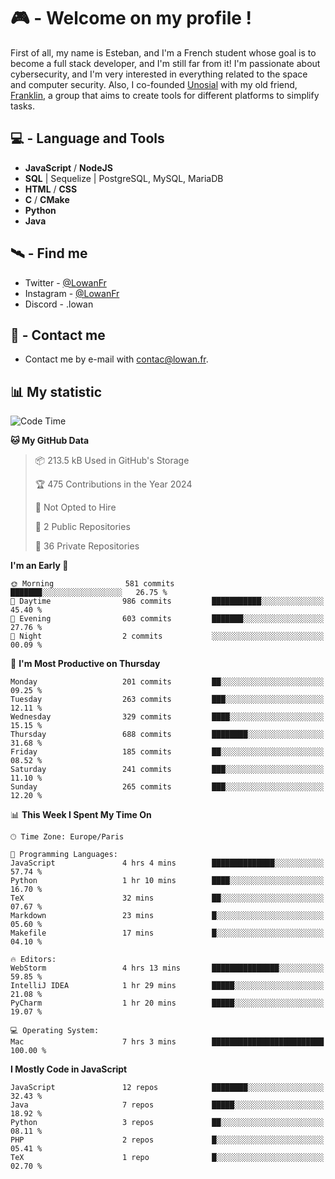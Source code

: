 # 🎮 - Welcome on my profile !
First of all, my name is Esteban, and I'm a French student whose goal is to become a full stack developer, and I'm still far from it!
I'm passionate about cybersecurity, and I'm very interested in everything related to the space and computer security.
Also, I co-founded [Unosial](https://github.com/Unosial) with my old friend, [Franklin](https://github.com/AbaFranklin/), a group that aims to create tools for different platforms to simplify tasks. 



## 💻 - Language and Tools
- **JavaScript** / **NodeJS**
- **SQL** | Sequelize | PostgreSQL, MySQL, MariaDB
- **HTML** / **CSS**
- **C** / **CMake**
- **Python**
- **Java**

## 🛰️ - Find me

 - Twitter - [@LowanFr](https://twitter.com/LowanFr/)
 - Instagram - [@LowanFr](https://instagram.com/LowanFr)
 - Discord -  .lowan
 
## 📡 - Contact me
 - Contact me by e-mail with [contac@lowan.fr](mailto:contact@lowan.fr).

## 📊 My statistic
<!--START_SECTION:waka-->
![Code Time](http://img.shields.io/badge/Code%20Time-1%2C004%20hrs%2022%20mins-blue)

**🐱 My GitHub Data** 

> 📦 213.5 kB Used in GitHub's Storage 
 > 
> 🏆 475 Contributions in the Year 2024
 > 
> 🚫 Not Opted to Hire
 > 
> 📜 2 Public Repositories 
 > 
> 🔑 36 Private Repositories 
 > 
**I'm an Early 🐤** 

```text
🌞 Morning                581 commits         ███████░░░░░░░░░░░░░░░░░░   26.75 % 
🌆 Daytime                986 commits         ███████████░░░░░░░░░░░░░░   45.40 % 
🌃 Evening                603 commits         ███████░░░░░░░░░░░░░░░░░░   27.76 % 
🌙 Night                  2 commits           ░░░░░░░░░░░░░░░░░░░░░░░░░   00.09 % 
```
📅 **I'm Most Productive on Thursday** 

```text
Monday                   201 commits         ██░░░░░░░░░░░░░░░░░░░░░░░   09.25 % 
Tuesday                  263 commits         ███░░░░░░░░░░░░░░░░░░░░░░   12.11 % 
Wednesday                329 commits         ████░░░░░░░░░░░░░░░░░░░░░   15.15 % 
Thursday                 688 commits         ████████░░░░░░░░░░░░░░░░░   31.68 % 
Friday                   185 commits         ██░░░░░░░░░░░░░░░░░░░░░░░   08.52 % 
Saturday                 241 commits         ███░░░░░░░░░░░░░░░░░░░░░░   11.10 % 
Sunday                   265 commits         ███░░░░░░░░░░░░░░░░░░░░░░   12.20 % 
```


📊 **This Week I Spent My Time On** 

```text
🕑︎ Time Zone: Europe/Paris

💬 Programming Languages: 
JavaScript               4 hrs 4 mins        ██████████████░░░░░░░░░░░   57.74 % 
Python                   1 hr 10 mins        ████░░░░░░░░░░░░░░░░░░░░░   16.70 % 
TeX                      32 mins             ██░░░░░░░░░░░░░░░░░░░░░░░   07.67 % 
Markdown                 23 mins             █░░░░░░░░░░░░░░░░░░░░░░░░   05.60 % 
Makefile                 17 mins             █░░░░░░░░░░░░░░░░░░░░░░░░   04.10 % 

🔥 Editors: 
WebStorm                 4 hrs 13 mins       ███████████████░░░░░░░░░░   59.85 % 
IntelliJ IDEA            1 hr 29 mins        █████░░░░░░░░░░░░░░░░░░░░   21.08 % 
PyCharm                  1 hr 20 mins        █████░░░░░░░░░░░░░░░░░░░░   19.07 % 

💻 Operating System: 
Mac                      7 hrs 3 mins        █████████████████████████   100.00 % 
```

**I Mostly Code in JavaScript** 

```text
JavaScript               12 repos            ████████░░░░░░░░░░░░░░░░░   32.43 % 
Java                     7 repos             █████░░░░░░░░░░░░░░░░░░░░   18.92 % 
Python                   3 repos             ██░░░░░░░░░░░░░░░░░░░░░░░   08.11 % 
PHP                      2 repos             █░░░░░░░░░░░░░░░░░░░░░░░░   05.41 % 
TeX                      1 repo              █░░░░░░░░░░░░░░░░░░░░░░░░   02.70 % 
```




<!--END_SECTION:waka-->
